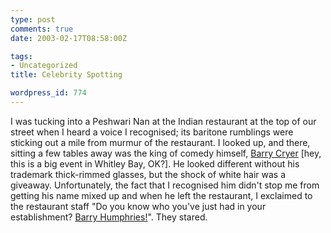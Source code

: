 ```yaml
---
type: post
comments: true
date: 2003-02-17T08:58:00Z

tags:
- Uncategorized
title: Celebrity Spotting

wordpress_id: 774
---
```


I was tucking into a Peshwari Nan at the Indian restaurant at the top of our street when I heard a voice I recognised; its baritone rumblings were sticking out a mile from murmur of the restaurant. I looked up, and there, sitting a few tables away was the king of comedy himself, [Barry Cryer](http://www.bbc.co.uk/comedy/clue/article/barry.shtml) [hey, this is a big event in Whitley Bay, OK?]. He looked different without his trademark thick-rimmed glasses, but the shock of white hair was a giveaway. Unfortunately, the fact that I recognised him didn't stop me from getting his name mixed up and when he left the restaurant, I exclaimed to the restaurant staff "Do you know who you've just had in your establishment? [Barry Humphries!](http://www.dame-edna.com/)". They stared. 
